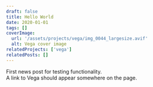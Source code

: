 ```yaml
---
draft: false
title: Hello World
date: 2020-01-01
tags: []
coverImage:
  url: '/assets/projects/vega/img_0044_largesize.avif'
  alt: Vega cover image
relatedProjects: ['vega']
relatedPosts: []
---
```

First news post for testing functionality.  
A link to Vega should appear somewhere on the page.  